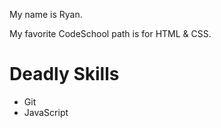 My name is Ryan.

My favorite CodeSchool path is for HTML & CSS.

Deadly Skills
=============
* Git
* JavaScript